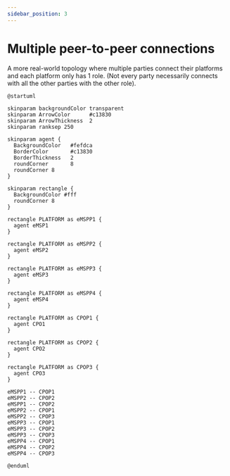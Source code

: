```yaml
---
sidebar_position: 3
---
```


# Multiple peer-to-peer connections

A more real-world topology where multiple parties connect their platforms
and each platform only has 1 role.
(Not every party necessarily connects with all the other parties with the other role).

```plantuml Figure 2. Multiple peer-to-peer topology example
@startuml

skinparam backgroundColor transparent
skinparam ArrowColor      #c13830
skinparam ArrowThickness  2
skinparam ranksep 250

skinparam agent {
  BackgroundColor   #fefdca
  BorderColor       #c13830
  BorderThickness   2
  roundCorner       8
  roundCorner 8
}

skinparam rectangle {
  BackgroundColor #fff
  roundCorner 8
}

rectangle PLATFORM as eMSPP1 {
  agent eMSP1
}

rectangle PLATFORM as eMSPP2 {
  agent eMSP2
}

rectangle PLATFORM as eMSPP3 {
  agent eMSP3
}

rectangle PLATFORM as eMSPP4 {
  agent eMSP4
}

rectangle PLATFORM as CPOP1 {
  agent CPO1
}

rectangle PLATFORM as CPOP2 {
  agent CPO2
}

rectangle PLATFORM as CPOP3 {
  agent CPO3
}

eMSPP1 -- CPOP1
eMSPP2 -- CPOP2
eMSPP1 -- CPOP2
eMSPP2 -- CPOP1
eMSPP2 -- CPOP3
eMSPP3 -- CPOP1
eMSPP3 -- CPOP2
eMSPP3 -- CPOP3
eMSPP4 -- CPOP1
eMSPP4 -- CPOP2
eMSPP4 -- CPOP3

@enduml
```
